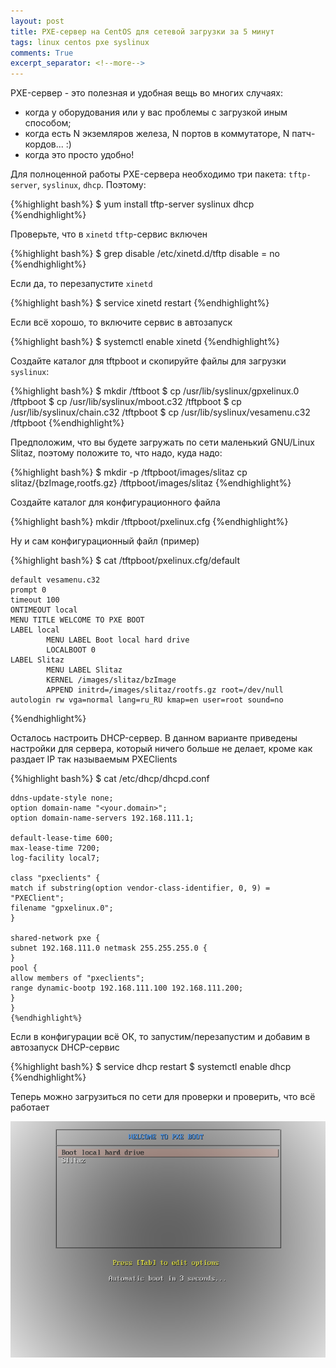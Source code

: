 ```yaml
---
layout: post
title: PXE-сервер на CentOS для сетевой загрузки за 5 минут
tags: linux centos pxe syslinux
comments: True
excerpt_separator: <!--more-->
---
```


PXE-сервер - это полезная и удобная вещь во многих случаях:

 - когда у оборудования или у вас проблемы с загрузкой иным способом;
 - когда есть N экземляров железа, N портов в коммутаторе, N патч-кордов... :)
 - когда это просто удобно!
 
<!--more-->
 
Для полноценной работы PXE-сервера необходимо три пакета: `tftp-server`, `syslinux`, `dhcp`. Поэтому:

{%highlight bash%}
$ yum install tftp-server syslinux dhcp
{%endhighlight%}

Проверьте, что в `xinetd` `tftp`-сервис включен

{%highlight bash%}
$ grep disable /etc/xinetd.d/tftp 
  disable                 = no
{%endhighlight%}

Если да, то перезапустите `xinetd`

{%highlight bash%}
$ service xinetd restart
{%endhighlight%}

Если всё хорошо, то включите сервис в автозапуск

{%highlight bash%}
$ systemctl enable xinetd
{%endhighlight%}

Создайте каталог для tftpboot и скопируйте файлы для загрузки `syslinux`:

{%highlight bash%}
$ mkdir /tftboot
$ cp /usr/lib/syslinux/gpxelinux.0 /tftpboot
$ cp /usr/lib/syslinux/mboot.c32 /tftpboot
$ cp /usr/lib/syslinux/chain.c32 /tftpboot
$ cp /usr/lib/syslinux/vesamenu.c32 /tftpboot
{%endhighlight%}

Предположим, что вы будете загружать по сети маленький GNU/Linux Slitaz, поэтому положите то, что надо, куда надо:

{%highlight bash%}
$ mkdir -p /tftpboot/images/slitaz
cp slitaz/{bzImage,rootfs.gz} /tftpboot/images/slitaz
{%endhighlight%}

Создайте каталог для конфигурационного файла

{%highlight bash%}
mkdir /tftpboot/pxelinux.cfg
{%endhighlight%}

Ну и сам конфигурационный файл (пример)

{%highlight bash%}
$ cat /tftpboot/pxelinux.cfg/default

    default vesamenu.c32
    prompt 0
    timeout 100
    ONTIMEOUT local
    MENU TITLE WELCOME TO PXE BOOT
    LABEL local
            MENU LABEL Boot local hard drive
            LOCALBOOT 0
    LABEL Slitaz
            MENU LABEL Slitaz
            KERNEL /images/slitaz/bzImage
            APPEND initrd=/images/slitaz/rootfs.gz root=/dev/null autologin rw vga=normal lang=ru_RU kmap=en user=root sound=no

{%endhighlight%}

Осталось настроить DHCP-сервер. В данном варианте приведены настройки для сервера, который ничего больше не делает, кроме как раздает IP так называемым PXEClients

{%highlight bash%}
$ cat /etc/dhcp/dhcpd.conf 

    ddns-update-style none;
    option domain-name "<your.domain>";
    option domain-name-servers 192.168.111.1;

    default-lease-time 600;
    max-lease-time 7200;
    log-facility local7;

    class "pxeclients" {
    match if substring(option vendor-class-identifier, 0, 9) = "PXEClient";
    filename "gpxelinux.0";
    }

    shared-network pxe {
    subnet 192.168.111.0 netmask 255.255.255.0 {
    }
    pool {
    allow members of "pxeclients";
    range dynamic-bootp 192.168.111.100 192.168.111.200;
    }
    }
    {%endhighlight%}

Если в конфигурации всё ОК, то запустим/перезапустим и добавим в автозапуск DHCP-сервис
    
{%highlight bash%}
$ service dhcp restart
$ systemctl enable dhcp
{%endhighlight%}

Теперь можно загрузиться по сети для проверки и проверить, что всё работает

![PXE](/images/pxe.png)


